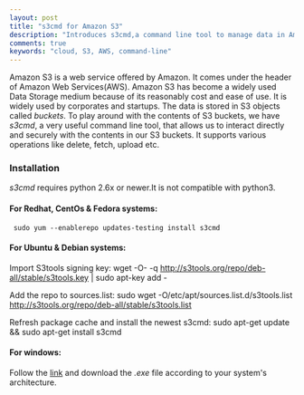 ```yaml
---
layout: post
title: "s3cmd for Amazon S3"
description: "Introduces s3cmd,a command line tool to manage data in Amazon S3 buckets"
comments: true
keywords: "cloud, S3, AWS, command-line"
---
```

Amazon S3 is a web service offered by Amazon. It comes under the header of Amazon Web Services(AWS). Amazon S3 has become a widely used Data Storage medium because of its reasonably cost and ease of use. 
It is widely used by corporates and startups. The data is stored in S3 objects called *buckets*. To play around with the contents of S3 buckets, we have *s3cmd*, a very useful command line tool, that allows us to interact directly and securely with the contents in our S3 buckets.
It supports various operations like delete, fetch, upload etc.

### Installation

*s3cmd* requires python 2.6x or newer.It is not compatible with python3.

#### For Redhat, CentOs & Fedora systems:

     sudo yum --enablerepo updates-testing install s3cmd

#### For Ubuntu & Debian systems:

Import S3tools signing key: 
    wget -O- -q http://s3tools.org/repo/deb-all/stable/s3tools.key | sudo apt-key add -

Add the repo to sources.list:
     sudo wget -O/etc/apt/sources.list.d/s3tools.list http://s3tools.org/repo/deb-all/stable/s3tools.list

Refresh package cache and install the newest s3cmd: 
     sudo apt-get update && sudo apt-get install s3cmd

#### For windows:

Follow the [link](http://www.s3express.com/download.htm) and download the *.exe* file according to your system's architecture.

    

